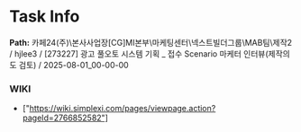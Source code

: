 # Task Info

**Path:** 카페24(주)\본사사업장\[CG]MI본부\마케팅센터\넥스트빌더그룹\MAB팀\제작2 / hjlee3 / [273227] 광고 풀오토 시스템 기획 _ 접수 Scenario 마케터 인터뷰(제작의도 검토) / 2025-08-01_00-00-00

### WIKI
- ["https://wiki.simplexi.com/pages/viewpage.action?pageId=2766852582"]

